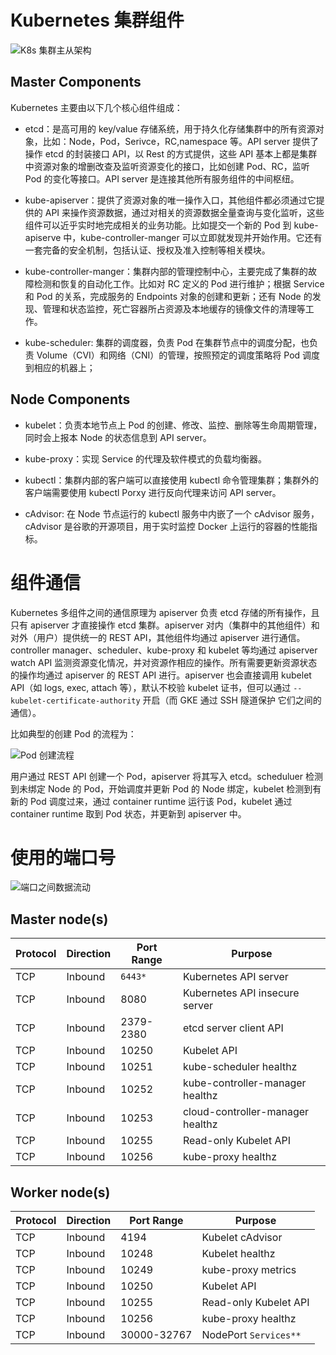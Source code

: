 # Kubernetes 集群组件

![K8s 集群主从架构](https://s2.ax1x.com/2020/01/04/ld7zdg.png)

## Master Components

Kubernetes 主要由以下几个核心组件组成：

- etcd：是高可用的 key/value 存储系统，用于持久化存储集群中的所有资源对象，比如：Node，Pod，Serivce，RC,namespace 等。API server 提供了操作 etcd 的封装接口 API，以 Rest 的方式提供，这些 API 基本上都是集群中资源对象的增删改查及监听资源变化的接口，比如创建 Pod、RC，监听 Pod 的变化等接口。API server 是连接其他所有服务组件的中间枢纽。

- kube-apiserver：提供了资源对象的唯一操作入口，其他组件都必须通过它提供的 API 来操作资源数据，通过对相关的资源数据全量查询与变化监听，这些组件可以近乎实时地完成相关的业务功能。比如提交一个新的 Pod 到 kube-apiserve 中，kube-controller-manger 可以立即就发现并开始作用。它还有一套完备的安全机制，包括认证、授权及准入控制等相关模块。

- kube-controller-manger：集群内部的管理控制中心，主要完成了集群的故障检测和恢复的自动化工作。比如对 RC 定义的 Pod 进行维护；根据 Service 和 Pod 的关系，完成服务的 Endpoints 对象的创建和更新；还有 Node 的发现、管理和状态监控，死亡容器所占资源及本地缓存的镜像文件的清理等工作。

- kube-scheduler: 集群的调度器，负责 Pod 在集群节点中的调度分配，也负责 Volume（CVI）和网络（CNI）的管理，按照预定的调度策略将 Pod 调度到相应的机器上；

## Node Components

- kubelet：负责本地节点上 Pod 的创建、修改、监控、删除等生命周期管理，同时会上报本 Node 的状态信息到 API server。

- kube-proxy：实现 Service 的代理及软件模式的负载均衡器。

- kubectl：集群内部的客户端可以直接使用 kubectl 命令管理集群；集群外的客户端需要使用 kubectl Porxy 进行反向代理来访问 API server。

- cAdvisor: 在 Node 节点运行的 kubectl 服务中内嵌了一个 cAdvisor 服务，cAdvisor 是谷歌的开源项目，用于实时监控 Docker 上运行的容器的性能指标。

# 组件通信

Kubernetes 多组件之间的通信原理为 apiserver 负责 etcd 存储的所有操作，且只有 apiserver 才直接操作 etcd 集群。apiserver 对内（集群中的其他组件）和对外（用户）提供统一的 REST API，其他组件均通过 apiserver 进行通信。controller manager、scheduler、kube-proxy 和 kubelet 等均通过 apiserver watch API 监测资源变化情况，并对资源作相应的操作。所有需要更新资源状态的操作均通过 apiserver 的 REST API 进行。apiserver 也会直接调用 kubelet API（如 logs, exec, attach 等），默认不校验 kubelet 证书，但可以通过 `--kubelet-certificate-authority` 开启（而 GKE 通过 SSH 隧道保护 它们之间的通信）。

比如典型的创建 Pod 的流程为：

![Pod 创建流程](https://i.postimg.cc/TPpwpQsn/image.png)

用户通过 REST API 创建一个 Pod，apiserver 将其写入 etcd。scheduluer 检测到未绑定 Node 的 Pod，开始调度并更新 Pod 的 Node 绑定，kubelet 检测到有新的 Pod 调度过来，通过 container runtime 运行该 Pod，kubelet 通过 container runtime 取到 Pod 状态，并更新到 apiserver 中。

# 使用的端口号

![端口之间数据流动](https://i.postimg.cc/yxX6wGJC/image.png)

## Master node(s)

| Protocol | Direction | Port Range | Purpose                          |
| -------- | --------- | ---------- | -------------------------------- |
| TCP      | Inbound   | `6443*`    | Kubernetes API server            |
| TCP      | Inbound   | 8080       | Kubernetes API insecure server   |
| TCP      | Inbound   | 2379-2380  | etcd server client API           |
| TCP      | Inbound   | 10250      | Kubelet API                      |
| TCP      | Inbound   | 10251      | kube-scheduler healthz           |
| TCP      | Inbound   | 10252      | kube-controller-manager healthz  |
| TCP      | Inbound   | 10253      | cloud-controller-manager healthz |
| TCP      | Inbound   | 10255      | Read-only Kubelet API            |
| TCP      | Inbound   | 10256      | kube-proxy healthz               |

## Worker node(s)

| Protocol | Direction | Port Range  | Purpose               |
| -------- | --------- | ----------- | --------------------- |
| TCP      | Inbound   | 4194        | Kubelet cAdvisor      |
| TCP      | Inbound   | 10248       | Kubelet healthz       |
| TCP      | Inbound   | 10249       | kube-proxy metrics    |
| TCP      | Inbound   | 10250       | Kubelet API           |
| TCP      | Inbound   | 10255       | Read-only Kubelet API |
| TCP      | Inbound   | 10256       | kube-proxy healthz    |
| TCP      | Inbound   | 30000-32767 | NodePort `Services**` |
